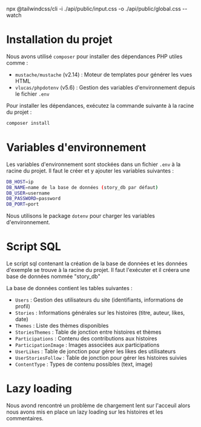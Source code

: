 npx @tailwindcss/cli -i ./api/public/input.css -o ./api/public/global.css --watch

# Installation du projet
Nous avons utilisé `composer` pour installer des dépendances PHP utiles comme :
- `mustache/mustache` (v2.14) : Moteur de templates pour générer les vues HTML
- `vlucas/phpdotenv` (v5.6) : Gestion des variables d'environnement depuis le fichier `.env`

Pour installer les dépendances, exécutez la commande suivante à la racine du projet :
```bash
composer install
```

# Variables d'environnement
Les variables d'environnement sont stockées dans un fichier `.env` à la racine du projet. Il faut le créer et y ajouter les variables suivantes :

```bash
DB_HOST=ip
DB_NAME=name de la base de données (story_db par défaut)
DB_USER=username
DB_PASSWORD=password
DB_PORT=port
```

Nous utilisons le package `dotenv` pour charger les variables d'environnement.


# Script SQL
Le script sql contenant la création de la base de données et les données d'exemple se trouve à la racine du projet. Il faut l'exécuter et il créera une base de données nommée "story_db"

La base de données contient les tables suivantes :
- `Users` : Gestion des utilisateurs du site (identifiants, informations de profil)
- `Stories` : Informations générales sur les histoires (titre, auteur, likes, date)
- `Themes` : Liste des thèmes disponibles
- `StoriesThemes` : Table de jonction entre histoires et thèmes
- `Participations` : Contenu des contributions aux histoires
- `ParticipationImage` : Images associées aux participations
- `UserLikes` : Table de jonction pour gérer les likes des utilisateurs
- `UserStoriesFollow` : Table de jonction pour gérer les histoires suivies
- `ContentType` : Types de contenu possibles (text, image)

# Lazy loading
Nous avond rencontré un problème de chargement lent sur l'acceuil alors nous avons mis en place un lazy loading sur les histoires et les commentaires.
